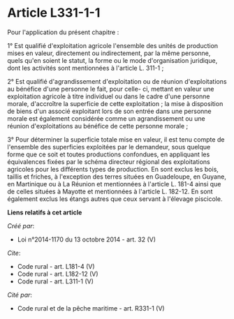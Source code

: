 # Article L331-1-1

Pour l'application du présent chapitre : 

1° Est qualifié d'exploitation agricole l'ensemble des unités de production mises en valeur, directement ou indirectement,
par la même personne, quels qu'en soient le statut, la forme ou le mode d'organisation juridique, dont les activités sont
mentionnées à l'article L. 311-1 ; 

2° Est qualifié d'agrandissement d'exploitation ou de réunion d'exploitations au bénéfice d'une personne le fait, pour celle-
ci, mettant en valeur une exploitation agricole à titre individuel ou dans le cadre d'une personne morale, d'accroître la
superficie de cette exploitation ; la mise à disposition de biens d'un associé exploitant lors de son entrée dans une
personne morale est également considérée comme un agrandissement ou une réunion d'exploitations au bénéfice de cette personne
morale ; 

3° Pour déterminer la superficie totale mise en valeur, il est tenu compte de l'ensemble des superficies exploitées par le
demandeur, sous quelque forme que ce soit et toutes productions confondues, en appliquant les équivalences fixées par le
schéma directeur régional des exploitations agricoles pour les différents types de production. En sont exclus les bois,
taillis et friches, à l'exception des terres situées en Guadeloupe, en Guyane, en Martinique ou à La Réunion et mentionnées à
l'article L. 181-4 ainsi que de celles situées à Mayotte et mentionnées à l'article L. 182-12. En sont également exclus les
étangs autres que ceux servant à l'élevage piscicole.

**Liens relatifs à cet article**

_Créé par_:

  - Loi n°2014-1170 du 13 octobre 2014 - art. 32 (V)

_Cite_:

  - Code rural - art. L181-4 (V)
  - Code rural - art. L182-12 (V)
  - Code rural - art. L311-1 (V)

_Cité par_:

  - Code rural et de la pêche maritime - art. R331-1 (V)

